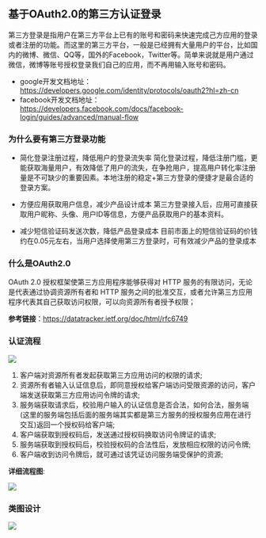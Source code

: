 ## 基于OAuth2.0的第三方认证登录

第三方登录是指用户在第三方平台上已有的账号和密码来快速完成己方应用的登录或者注册的功能。而这里的第三方平台，一般是已经拥有大量用户的平台，比如国内的微博、微信、QQ等，国外的Facebook，Twitter等。简单来说就是用户通过微信，微博等账号授权登录我们自己的应用，而不再用输入账号和密码。

* google开发文档地址： https://developers.google.com/identity/protocols/oauth2?hl=zh-cn
* facebook开发文档地址：https://developers.facebook.com/docs/facebook-login/guides/advanced/manual-flow

### 为什么要有第三方登录功能

* 简化登录注册过程，降低用户的登录流失率
  简化登录过程，降低注册门槛，更能获取海量用户，有效降低了用户的流失，在争抢用户，提高用户转化率注册量是不可缺少的重要因素。本地注册的稳定+第三方登录的便捷才是最合适的登录方案。

* 方便应用获取用户信息，减少产品设计成本
  第三方登录接入后，应用可直接获取用户昵称、头像、用户ID等信息，方便产品获取用户的基本资料。

* 减少短信验证码发送次数，降低产品登录成本
  目前市面上的短信验证码的价钱约在0.05元左右，当用户选择使用第三方登录时，可有效减少产品的登录成本

### 什么是OAuth2.0

OAuth 2.0 授权框架使第三方应用程序能够获得对 HTTP 服务的有限访问，无论是代表通过协调资源所有者和 HTTP 服务之间的批准交互，或者允许第三方应用程序代表其自己获取访问权限，可以向资源所有者授予权限；

<b>参考链接</b>：https://datatracker.ietf.org/doc/html/rfc6749

### 认证流程

![](https://github.com/TT-thzy/notes-tt/blob/company/picture%20service/thirdOAuthFlow.png)

1. 客户端对资源所有者发起获取第三方应用访问的权限的请求;
2. 资源所有者输入认证信息后，即同意授权给客户端访问受限资源的访问，客户端发送获取第三方应用访问令牌的请求;
3. 服务端获取请求后，校验用户输入的认证信息是否合法，如何合法，服务端(这里的服务端包括后面的服务端其实都是第三方服务的授权服务应用在进行交互)返回一个授权码给客户端;
4. 客户端获取到授权码后，发送通过授权码换取访问令牌证的请求;
5. 服务端获取到授权码后，校验授权码的合法性后，发放相应权限的访问令牌;
6. 客户端收到访问令牌后，就可通过该凭证访问服务端受保护的资源;

<b>详细流程图</b>:

![](https://github.com/TT-thzy/notes-tt/blob/company/picture%20service/thidOAuthProcess.png)

### 类图设计

![](https://github.com/TT-thzy/notes-tt/blob/company/picture%20service/thirdAuth.png)

